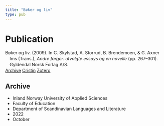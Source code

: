 ```yaml
---
title: "Bøker og liv"
type: pub
---
```

<h1>Publication</h1>
<article id="csl-bib-container-SRWJR2NB" class="csl-bib-container">
  <div class="csl-bib-body" style="line-height: 1.35; padding-left: 1em; text-indent:-1em;">
  <div class="csl-entry">B&#xF8;ker og liv. (2009). In C. Skylstad, A. Storrud, B. Brendemoen, &amp; G. Axner Ims (Trans.), <i>Andre farger. utvalgte essays og en novelle</i> (pp. 267&#x2013;301). Gyldendal Norsk Forlag A/S.</div>
</div>
  <div class="csl-bib-buttons">
    <a href="#taxonomy-article-SRWJR2NB" class="csl-bib-button">Archive</a>
    <a href="https://app.cristin.no/results/show.jsf?id=2066257" alt="Cristin URL" class="csl-bib-button">Cristin</a>
    <a href="http://zotero.org/groups/5022929/items/SRWJR2NB" alt="Zotero URL" class="csl-bib-button">Zotero</a>
  </div>
  <div id="csl-bib-meta-container-SRWJR2NB"></div>
</article>
<div id="csl-bib-meta-SRWJR2NB" class="csl-bib-meta">
  <article id="taxonomy-article-SRWJR2NB" class="taxonomy-article">
    <h1>Archive</h1>
    <ul>
      <li>Inland Norway University of Applied Sciences</li>
      <li>Faculty of Education</li>
      <li>Department of Scandinavian Languages and Literature</li>
      <li>2022</li>
      <li>October</li>
    </ul>
  </article>
</div>
